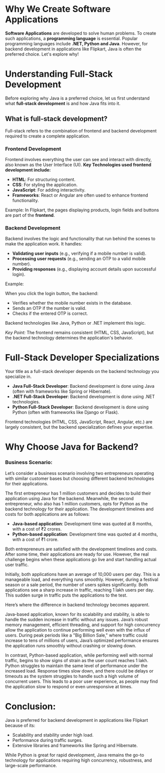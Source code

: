 # Why We Create Software Applications
**Software Applications** are developed to solve human problems. To create such applications, a **programming language** is essential. Popular programming languages include **.NET, Python and Java**. However, for backend development in applications like Flipkart, Java is often the preferred choice. Let's explore why!

# Understanding Full-Stack Development
Before exploring why Java is a preferred choice, let us first understand what **full-stack development** is and how Java fits into it.

## What is full-stack development?
Full-stack refers to the combination of frontend and backend development required to create a complete application.

### Frontend Development
Frontend involves everything the user can see and interact with directly, also known as the User Interface (UI). **Key Technologies used frontend development include:**
- **HTML**: For structuring content.
- **CSS**: For styling the application.
- **JavaScript**: For adding interactivity.
- **Frameworks**: React or Angular are often used to enhance frontend functionality.

Example: In Flipkart, the pages displaying products, login fields and buttons are part of the **frontend**.

### Backend Development
Backend involves the logic and functionality that run behind the scenes to make the application work. It handles:
- **Validating user inputs** (e.g., verifying if a mobile number is valid).
- **Processing user requests** (e.g., sending an OTP to a valid mobile number).
- **Providing responses** (e.g., displaying account details upon successful login).

Example: 

When you click the login button, the backend:
- Verifies whether the mobile number exists in the database.
- Sends an OTP if the number is valid. 
- Checks if the entered OTP is correct.

Backend technologies like Java, Python or .NET implement this logic. 

*Key Point:* The frontend remains consistent (HTML, CSS, JavaScript), but the backend technology determines the application's behavior.

# Full-Stack Developer Specializations
Your title as a full-stack developer depends on the backend technology you specialize in.
- **Java Full-Stack Developer**: Backend development is done using Java (often with frameworks like Spring or Hibernate).
- **.NET Full-Stack Developer**: Backend development is done using .NET technologies.
- **Python Full-Stack Developer**: Backend development is done using Python (often with frameworks like Django or Flask).

Frontend technologies (HTML, CSS, JavaScript, React, Angular, etc.) are largely consistent, but the backend specialization defines your expertise.

# Why Choose Java for Backend?
### Business Scenario:
Let’s consider a business scenario involving two entrepreneurs operating with similar customer bases but choosing different backend technologies for their applications.

The first entrepreneur has 1 million customers and decides to build their application using Java for the backend. Meanwhile, the second entrepreneur, who also has 1 million customers, opts for Python as the backend technology for their application. The development timelines and costs for both applications are as follows:

- **Java-based application**: Development time was quoted at 8 months, with a cost of ₹2 crores.
- **Python-based application**: Development time was quoted at 4 months, with a cost of ₹1 crore.

Both entrepreneurs are satisfied with the development timelines and costs. After some time, their applications are ready for use. However, the real challenge begins when these applications go live and start handling actual user traffic.

Initially, both applications have an average of 10,000 users per day. This is a manageable load, and everything runs smoothly. However, during a festival season or a sale period, the number of users spikes significantly. Both applications see a sharp increase in traffic, reaching 1 lakh users per day. This sudden surge in traffic puts the applications to the test.

Here’s where the difference in backend technology becomes apparent.

Java-based application, known for its scalability and stability, is able to handle the sudden increase in traffic without any issues. Java’s robust memory management, efficient threading, and support for high concurrency allow the application to continue performing well even with the influx of users. During peak periods like a "Big Billion Sale," where traffic could increase to tens of millions of users, Java’s optimized performance ensures the application runs smoothly without crashing or slowing down.

In contrast, Python-based application, while performing well with normal traffic, begins to show signs of strain as the user count reaches 1 lakh. Python struggles to maintain the same level of performance under the increased load. Response times slow down, and there could be delays or timeouts as the system struggles to handle such a high volume of concurrent users. This leads to a poor user experience, as people may find the application slow to respond or even unresponsive at times.

# Conclusion:
Java is preferred for backend development in applications like Flipkart because of its:
- Scalability and stability under high load.
- Performance during traffic surges.
- Extensive libraries and frameworks like Spring and Hibernate.

While Python is great for rapid development, Java remains the go-to technology for applications requiring high concurrency, robustness, and large-scale performance.


